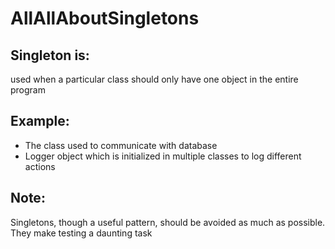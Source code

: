 # AllAllAboutSingletons

## Singleton is:
used when a particular class should only have one object in the entire program

## Example:
* The class used to communicate with database
* Logger object which is initialized in multiple classes to log different actions

## Note: 
Singletons, though a useful pattern, should be avoided as much as possible. They make testing a daunting task
